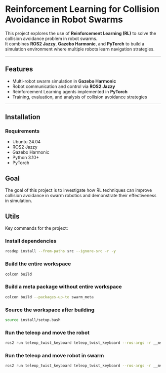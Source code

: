 # Reinforcement Learning for Collision Avoidance in Robot Swarms

This project explores the use of **Reinforcement Learning (RL)** to solve the collision avoidance problem in robot swarms.  
It combines **ROS2 Jazzy**, **Gazebo Harmonic**, and **PyTorch** to build a simulation environment where multiple robots learn navigation strategies.

---

## Features
- Multi-robot swarm simulation in **Gazebo Harmonic**  
- Robot communication and control via **ROS2 Jazzy**  
- Reinforcement Learning agents implemented in **PyTorch**  
- Training, evaluation, and analysis of collision avoidance strategies  

---

## Installation

### Requirements
- Ubuntu 24.04  
- ROS2 Jazzy  
- Gazebo Harmonic  
- Python 3.10+  
- PyTorch  


## Goal
The goal of this project is to investigate how RL techniques can improve collision avoidance in swarm robotics and demonstrate their effectiveness in simulation.

## Utils
Key commands for the project:

### Install dependencies

```bash
rosdep install --from-paths src --ignore-src -r -y
```

### Build the entire workspace

```bash
colcon build
```

### Build a meta package without entire workspace
```bash
colcon build --packages-up-to swarm_meta
```
### Source the workspace after building
``` bash
source install/setup.bash
```
### Run the teleop and move the robot
```bash
ros2 run teleop_twist_keyboard teleop_twist_keyboard --ros-args -r __ns:=/ -r cmd_vel:=/cmd_vel
```
### Run the teleop and move robot in swarm
```bash
ros2 run teleop_twist_keyboard teleop_twist_keyboard --ros-args -r __ns:=/my_robot_3 -r cmd_vel:=/my_robot_3/cmd_vel
```